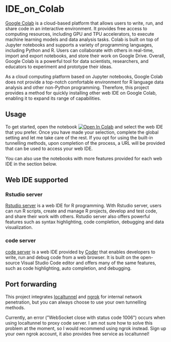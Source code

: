 # IDE_on_Colab

[Google Colab](https://colab.research.google.com/) is a cloud-based platform that allows users to write, run, and share code in an interactive environment. It provides free access to computing resources, including GPU and TPU accelerators, to execute machine learning models and data analysis tasks. Colab is built on top of Jupyter notebooks and supports a variety of programming languages, including Python and R. Users can collaborate with others in real-time, import and export notebooks, and store their work on Google Drive. Overall, Google Colab is a powerful tool for data scientists, researchers, and educators to experiment and prototype their ideas.

As a cloud computing platform based on Jupyter notebooks, Google Colab does not provide a top-notch comfortable environment for R language data analysis and other non-Python programming. Therefore, this project provides a method for quickly installing other web IDE on Google Colab, enabling it to expand its range of capabilities.

## Usage

To get started, open the notebook [![Open In Colab](https://colab.research.google.com/assets/colab-badge.svg)](https://colab.research.google.com/github/yimingsun12138/IDE_on_Colab/blob/main/Web_IDE_on_Colab.ipynb) and select the web IDE that you prefer. Once you have made your selection, complete the global setting and let me take care of the rest. If you opt for using the built-in tunnelling methods, upon completion of the process, a URL will be provided that can be used to access your web IDE.

You can also use the notebooks with more features provided for each web IDE in the section below.

## Web IDE supported

### Rstudio server

[Rstudio server](https://posit.co/) is a web IDE for R programming. With Rstudio server, users can run R scripts, create and manage R projects, develop and test code, and share their work with others. Rstudio server also offers powerful features such as syntax highlighting, code completion, debugging and data visualization.

### code server

[code server](https://github.com/coder/code-server) is a web IDE provided by [Coder](https://coder.com/) that enables developers to write, run and debug code from a web browser. It is built on the open-source Visual Studio Code editor and offers many of the same features, such as code highlighting, auto completion, and debugging.

## Port forwarding

This project integrates [localtunnel](https://github.com/localtunnel/localtunnel) and [ngrok](https://ngrok.com/) for internal network penetration, but you can always choose to use your own tunnelling methods.

Currently, an error ("WebSocket close with status code 1006") occurs when using localtunnel to proxy code server. I am not sure how to solve this problem at the moment, so I would recommend using ngrok instead. Sign up your own ngrok account, it also provides free service as localtunnel!
